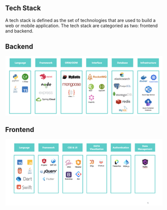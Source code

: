 ## Tech Stack

A tech stack is defined as the set of technologies that are used to build a web or mobile application. The tech stack are categoried as two: frontend and backend.

## Backend
![techstack-backend.png](./attachments/teckstack_backend.png)


## Frontend
![techstack-frontend.png](./attachments/techstack_frontend.png)
